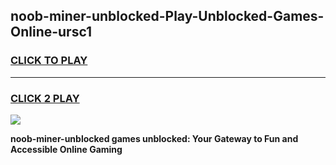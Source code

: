 
## noob-miner-unblocked-Play-Unblocked-Games-Online-ursc1
<h3>
<a href="https://premium76.site?title=noob-miner-unblocked&ref=25A">CLICK TO PLAY</a></h3>
<hr>

<h3>
<a href="https://premium76.site?title=noob-miner-unblocked&ref=25A">CLICK 2 PLAY</a>
  
</h3>

<a href="https://premium76.site?title=noob-miner-unblocked&ref=25A"><img src="https://clearcache.store/games.png"></a>


**noob-miner-unblocked games unblocked: Your Gateway to Fun and Accessible Online Gaming**
